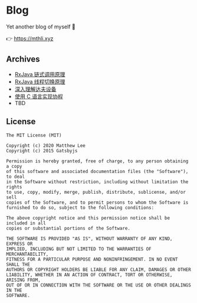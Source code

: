 # Blog

Yet another blog of myself 👀

👉 <https://mthli.xyz>

## Archives

- [RxJava 链式调用原理](https://mthli.xyz/rxjava-chain/)
- [RxJava 线程切换原理](https://mthli.xyz/rxjava-scheduler/)
- [深入理解达夫设备](https://mthli.xyz/duff-device/)
- [使用 C 语言实现协程](https://mthli.xyz/coroutines-in-c/)
- TBD

## License

    The MIT License (MIT)

    Copyright (c) 2020 Matthew Lee
    Copyright (c) 2015 Gatsbyjs

    Permission is hereby granted, free of charge, to any person obtaining a copy
    of this software and associated documentation files (the "Software"), to deal
    in the Software without restriction, including without limitation the rights
    to use, copy, modify, merge, publish, distribute, sublicense, and/or sell
    copies of the Software, and to permit persons to whom the Software is
    furnished to do so, subject to the following conditions:

    The above copyright notice and this permission notice shall be included in all
    copies or substantial portions of the Software.

    THE SOFTWARE IS PROVIDED "AS IS", WITHOUT WARRANTY OF ANY KIND, EXPRESS OR
    IMPLIED, INCLUDING BUT NOT LIMITED TO THE WARRANTIES OF MERCHANTABILITY,
    FITNESS FOR A PARTICULAR PURPOSE AND NONINFRINGEMENT. IN NO EVENT SHALL THE
    AUTHORS OR COPYRIGHT HOLDERS BE LIABLE FOR ANY CLAIM, DAMAGES OR OTHER
    LIABILITY, WHETHER IN AN ACTION OF CONTRACT, TORT OR OTHERWISE, ARISING FROM,
    OUT OF OR IN CONNECTION WITH THE SOFTWARE OR THE USE OR OTHER DEALINGS IN THE
    SOFTWARE.
